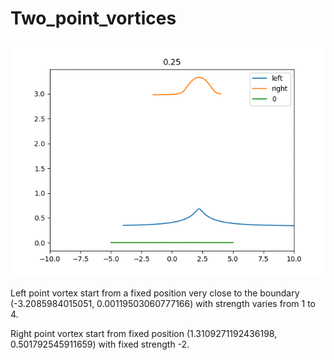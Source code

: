 # Two_point_vortices
![](https://github.com/Enthazy/Two_point_vortices/blob/main/gif4.gif)

Left point vortex start from a fixed position very close to the boundary (-3.2085984015051, 0.00119503060777166) with strength varies from 1 to 4.

Right point vortex start from fixed position (1.3109271192436198, 0.501792545911659) with fixed strength -2.
